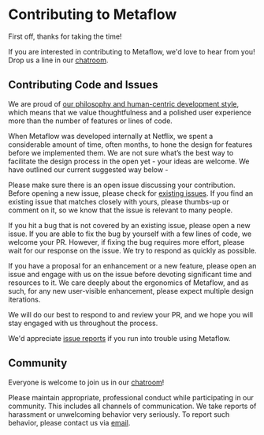 # Contributing to Metaflow

First off, thanks for taking the time!

If you are interested in contributing to Metaflow, we'd love to hear from you! Drop us a
line in our [chatroom](https://chat.metaflow.org).

## Contributing Code and Issues

We are proud of [our philosophy and human-centric development
style](what-is-metaflow.md#the-philosophy-of-metaflow), which means that we value
thoughtfulness and a polished user experience more than the number of features or lines
of code.

When Metaflow was developed internally at Netflix, we spent a considerable amount of
time, often months, to hone the design for features before we implemented them. We are
not sure what’s the best way to facilitate the design process in the open yet - your
ideas are welcome. We have outlined our current suggested way below -

Please make sure there is an open issue discussing your contribution. Before opening a
new issue, please check for [existing
issues](https://github.com/Netflix/metaflow/issues?q=is%3Aissue). If you find an
existing issue that matches closely with yours, please thumbs-up or comment on it, so we
know that the issue is relevant to many people.

If you hit a bug that is not covered by an existing issue, please open a new issue. If
you are able to fix the bug by yourself with a few lines of code, we welcome your PR.
However, if fixing the bug requires more effort, please wait for our response on the
issue. We try to respond as quickly as possible.

If you have a proposal for an enhancement or a new feature, please open an issue and
engage with us on the issue before devoting significant time and resources to it. We
care deeply about the ergonomics of Metaflow, and as such, for any new user-visible
enhancement, please expect multiple design iterations.

We will do our best to respond to and review your PR, and we hope you will stay engaged
with us throughout the process.

We'd appreciate [issue reports](https://github.com/Netflix/metaflow/issues) if you run
into trouble using Metaflow.

## Community

Everyone is welcome to join us in our [chatroom](https://chat.metaflow.org)!

Please maintain appropriate, professional conduct while participating in our community.
This includes all channels of communication. We take reports of harassment or
unwelcoming behavior very seriously. To report such behavior, please contact us via
[email](mailto:help@metaflow.org).

